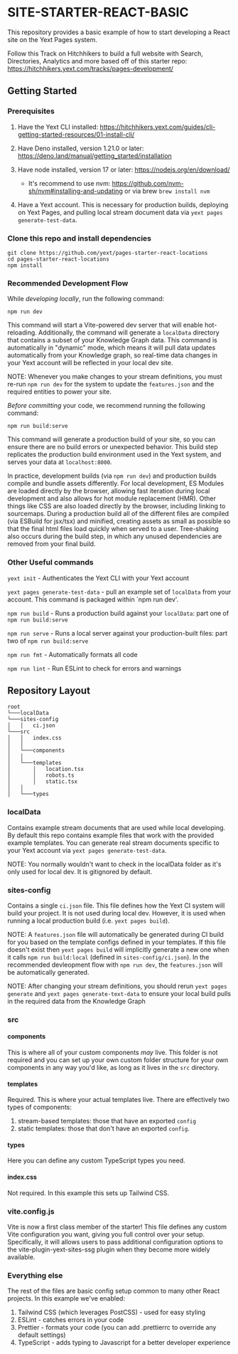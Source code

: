 # SITE-STARTER-REACT-BASIC

This repository provides a basic example of how to start developing a React site on the Yext Pages system.

Follow this Track on Hitchhikers to build a full website with Search, Directories, Analytics and more based off of this starter repo: https://hitchhikers.yext.com/tracks/pages-development/

## Getting Started

### Prerequisites

1. Have the Yext CLI installed: https://hitchhikers.yext.com/guides/cli-getting-started-resources/01-install-cli/
1. Have Deno installed, version 1.21.0 or later: https://deno.land/manual/getting_started/installation
1. Have node installed, version 17 or later: https://nodejs.org/en/download/

   - It's recommend to use nvm: https://github.com/nvm-sh/nvm#installing-and-updating or via brew `brew install nvm`

1. Have a Yext account. This is necessary for production builds, deploying on Yext Pages, and pulling local stream document data via `yext pages generate-test-data`.

### Clone this repo and install dependencies

```shell
git clone https://github.com/yext/pages-starter-react-locations
cd pages-starter-react-locations
npm install
```

### Recommended Development Flow

While _developing locally_, run the following command:

```
npm run dev
```

This command will start a Vite-powered dev server that will enable hot-reloading. Additionally, the command will generate a `localData` directory that contains a subset of your Knowledge Graph data. This command is automatically in "dynamic" mode, which means it will pull data updates automatically from your Knowledge graph, so real-time data changes in your Yext account will be reflected in your local dev site.

NOTE: Whenever you make changes to your stream definitions, you must re-run `npm run dev` for the system to update the `features.json` and the required entities to power your site. 

_Before committing_ your code, we recommend running the following command:
```
npm run build:serve
``` 

This command will generate a production build of your site, so you can ensure there are no build errors or unexpected behavior. This build step replicates the production build environment used in the Yext system, and serves your data at `localhost:8000`.

In practice, development builds (via `npm run dev`) and production builds compile and bundle assets differently. For local development, ES Modules are loaded directly by the browser, allowing fast iteration during local development and also allows for hot module replacement (HMR). Other things like CSS are also loaded directly by the browser, including linking to sourcemaps. During a production build all of the different files are compiled (via ESBuild for jsx/tsx) and minified, creating assets as small as possible so that the final html files load quickly when served to a user. Tree-shaking also occurs during the build step, in which any unused dependencies are removed from your final build. 

### Other Useful commands

`yext init` - Authenticates the Yext CLI with your Yext account

`yext pages generate-test-data` - pull an example set of `localData` from your account. This command is packaged within `npm run dev'. 

`npm run build` - Runs a production build against your `localData`: part one of `npm run build:serve`

`npm run serve` - Runs a local server against your production-built files: part two of `npm run build:serve`

`npm run fmt` - Automatically formats all code

`npm run lint` - Run ESLint to check for errors and warnings

## Repository Layout

```
root
└───localData
└───sites-config
│   │   ci.json
└───src
│   │   index.css
│   │
│   └───components
│   │
│   └───templates
│       │   location.tsx
│       │   robots.ts
│       │   static.tsx
│   │
│   └───types
```

### localData

Contains example stream documents that are used while local developing. By default this repo contains example files that work with the provided example templates. You can generate real stream documents specific to your Yext account via `yext pages generate-test-data`.

NOTE: You normally wouldn't want to check in the localData folder as it's only used for local dev. It is gitignored by default.

### sites-config

Contains a single `ci.json` file. This file defines how the Yext CI system will build your project. It is not used during local dev. However, it is used when running a local production build (i.e. `yext pages build`).

NOTE: A `features.json` file will automatically be generated during CI build for you based on the template configs defined in your templates. If this file doesn't exist then `yext pages build` will implicitly generate a new one when it calls `npm run build:local` (defined in `sites-config/ci.json`). In the recommended devleopment flow with `npm run dev`, the `features.json` will be automatically generated.

NOTE: After changing your stream definitions, you should rerun `yext pages generate` and `yext pages generate-text-data` to ensure your local build pulls in the required data from the Knowledge Graph

### src

#### components

This is where all of your custom components _may_ live. This folder is not required and you can set up your own custom folder structure for your own components in any way you'd like, as long as it lives in the `src` directory.

#### templates

Required. This is where your actual templates live. There are effectively two types of components:

1. stream-based templates: those that have an exported `config`
1. static templates: those that don't have an exported `config`.

#### types

Here you can define any custom TypeScript types you need.

#### index.css

Not required. In this example this sets up Tailwind CSS.

### vite.config.js

Vite is now a first class member of the starter! This file defines any custom Vite configuration you want, giving you full control over your setup. Specifically, it will allows users to pass additional configuration options to the vite-plugin-yext-sites-ssg plugin when they become more widely available.

### Everything else

The rest of the files are basic config setup common to many other React projects. In this example we've enabled:

1. Tailwind CSS (which leverages PostCSS) - used for easy styling
1. ESLint - catches errors in your code
1. Prettier - formats your code (you can add .prettierrc to override any default settings)
1. TypeScript - adds typing to Javascript for a better developer experience
